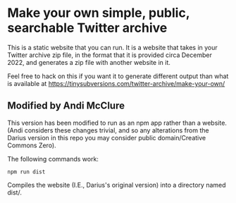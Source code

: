 # Make your own simple, public, searchable Twitter archive

This is a static website that you can run. It is a website that takes in your Twitter archive zip file, in the format that it is provided circa December 2022, and generates a zip file with another website in it.

Feel free to hack on this if you want it to generate different output than what is available at https://tinysubversions.com/twitter-archive/make-your-own/

## Modified by Andi McClure

This version has been modified to run as an npm app rather than a website. (Andi considers these changes trivial, and so any alterations from the Darius version in this repo you may consider public domain/Creative Commons Zero).

The following commands work:

    npm run dist

Compiles the website (I.E., Darius's original version) into a directory named dist/.
